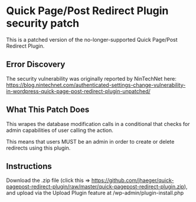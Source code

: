 # Quick Page/Post Redirect Plugin security patch
This is a patched version of the no-longer-supported Quick Page/Post Redirect Plugin. 

## Error Discovery
The security vulnerability was originally reported by NinTechNet here: 
https://blog.nintechnet.com/authenticated-settings-change-vulnerability-in-wordpress-quick-page-post-redirect-plugin-unpatched/

## What This Patch Does
This wrapes the database modification calls in a conditional that checks for admin capabilities of user calling the action. 

This means that users MUST be an admin in order to create or delete redirects using this plugin. 

## Instructions
Download the .zip file (click this => https://github.com/jhaeger/quick-pagepost-redirect-plugin/raw/master/quick-pagepost-redirect-plugin.zip), and upload via the Upload Plugin feature at /wp-admin/plugin-install.php
